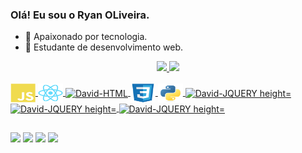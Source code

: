 ### Olá! Eu sou o Ryan OLiveira.


- 🔭 Apaixonado por tecnologia.
- 🌱 Estudante de desenvolvimento web.
<div align="center">
  <a href="https://github.com/ryanoliveiragit">
  <img height="180em" src="https://github-readme-stats.vercel.app/api?username=ryanoliveiragit&show_icons=true&theme=cobalt&include_all_commits=true&count_private=true"/>
  <img height="180em" src="https://github-readme-stats.vercel.app/api/top-langs/?username=ryanoliveiragit&layout=compact&langs_count=7&theme=cobalt"/>
</div>
 
<div style="display: inline_block"><br>
  <img align="center" alt="David-Js" height="30" width="40" src="https://raw.githubusercontent.com/devicons/devicon/master/icons/javascript/javascript-plain.svg">
  <img align="center" alt="David-React" height="30" width="40" src="https://raw.githubusercontent.com/devicons/devicon/master/icons/react/react-original.svg">
  <img align="center" alt="David-HTML" height="30" width="40" src="https://cdn.jsdelivr.net/gh/devicons/devicon/icons/html5/html5-original.svg">
  <img align="center" alt="David-CSS" height="30" width="40" src="https://raw.githubusercontent.com/devicons/devicon/master/icons/css3/css3-original.svg">
  <img align="center" alt="David-Python" height="30" width="40" src="https://raw.githubusercontent.com/devicons/devicon/master/icons/python/python-original.svg">
  <img align="center" alt="David-JQUERY height="30" width="40" src="https://cdn.jsdelivr.net/gh/devicons/devicon/icons/jquery/jquery-original.svg">
  <img align="center" alt="David-JQUERY height="30" width="40" src="https://cdn.jsdelivr.net/gh/devicons/devicon/icons/github/github-original.svg">
  <img align="center" alt="David-JQUERY height="30" width="40" src="https://cdn.jsdelivr.net/gh/devicons/devicon/icons/git/git-original.svg">



  </div>
  
##

<div> 
  <a href="https://instagram.com/euryanvs" target="_blank"><img src="https://img.shields.io/badge/-Instagram-%23E4405F?style=for-the-badge&logo=instagram&logoColor=white" target="_blank"></a>
 <a href="https://discord.gg/](https://discord.gg/ttW95yupFs)" target="_blank"><img src="https://img.shields.io/badge/Discord-7289DA?style=for-the-badge&logo=discord&logoColor=white" target="_blank"></a> 
  <a href = "mailto:ryanoliveirasp@gmail.com"><img src="https://img.shields.io/badge/-Gmail-%23333?style=for-the-badge&logo=gmail&logoColor=white" target="_blank"></a>
  <a href="https://www.linkedin.com/https://www.linkedin.com/in/ryan-oliveira-169a371a4/" target="_blank"><img src="https://img.shields.io/badge/-LinkedIn-%230077B5?style=for-the-badge&logo=linkedin&logoColor=white" target="_blank"></a> 
  
</div>
